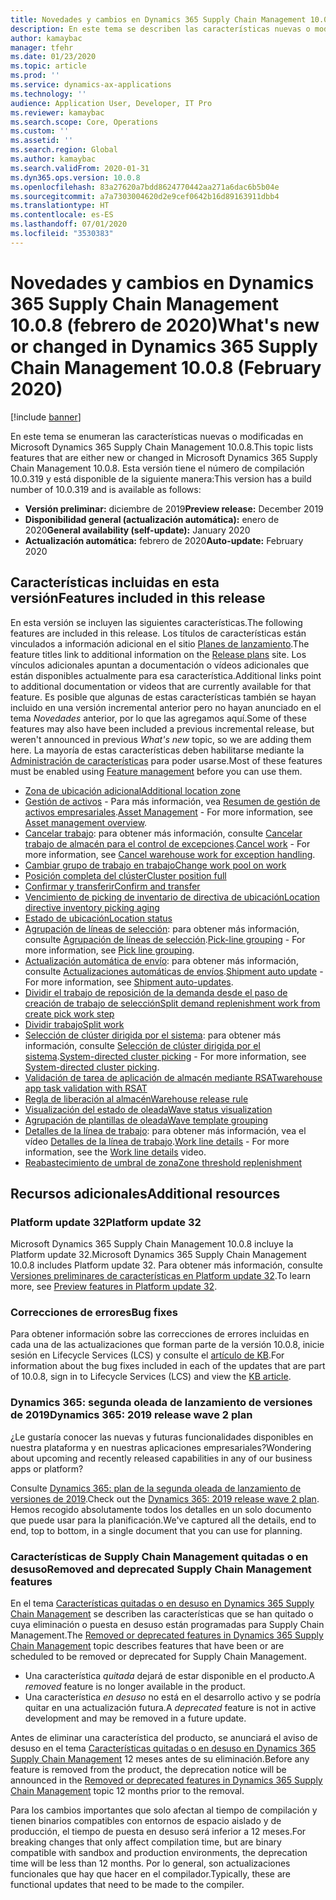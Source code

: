 ```yaml
---
title: Novedades y cambios en Dynamics 365 Supply Chain Management 10.0.8 (febrero de 2020)
description: En este tema se describen las características nuevas o modificadas en Dynamics 365 Supply Chain Management 10.0.8.
author: kamaybac
manager: tfehr
ms.date: 01/23/2020
ms.topic: article
ms.prod: ''
ms.service: dynamics-ax-applications
ms.technology: ''
audience: Application User, Developer, IT Pro
ms.reviewer: kamaybac
ms.search.scope: Core, Operations
ms.custom: ''
ms.assetid: ''
ms.search.region: Global
ms.author: kamaybac
ms.search.validFrom: 2020-01-31
ms.dyn365.ops.version: 10.0.8
ms.openlocfilehash: 83a27620a7bdd8624770442aa271a6dac6b5b04e
ms.sourcegitcommit: a7a7303004620d2e9cef0642b16d89163911dbb4
ms.translationtype: HT
ms.contentlocale: es-ES
ms.lasthandoff: 07/01/2020
ms.locfileid: "3530383"
---
```

# <a name="whats-new-or-changed-in-dynamics-365-supply-chain-management-1008-february-2020"></a><span data-ttu-id="a8f7d-103">Novedades y cambios en Dynamics 365 Supply Chain Management 10.0.8 (febrero de 2020)</span><span class="sxs-lookup"><span data-stu-id="a8f7d-103">What's new or changed in Dynamics 365 Supply Chain Management 10.0.8 (February 2020)</span></span>

[!include [banner](../includes/banner.md)]

<span data-ttu-id="a8f7d-104">En este tema se enumeran las características nuevas o modificadas en Microsoft Dynamics 365 Supply Chain Management 10.0.8.</span><span class="sxs-lookup"><span data-stu-id="a8f7d-104">This topic lists features that are either new or changed in Microsoft Dynamics 365 Supply Chain Management 10.0.8.</span></span> <span data-ttu-id="a8f7d-105">Esta versión tiene el número de compilación 10.0.319 y está disponible de la siguiente manera:</span><span class="sxs-lookup"><span data-stu-id="a8f7d-105">This version has a build number of 10.0.319 and is available as follows:</span></span>

- <span data-ttu-id="a8f7d-106">**Versión preliminar:** diciembre de 2019</span><span class="sxs-lookup"><span data-stu-id="a8f7d-106">**Preview release:** December 2019</span></span>
- <span data-ttu-id="a8f7d-107">**Disponibilidad general (actualización automática):** enero de 2020</span><span class="sxs-lookup"><span data-stu-id="a8f7d-107">**General availability (self-update):** January 2020</span></span>
- <span data-ttu-id="a8f7d-108">**Actualización automática:** febrero de 2020</span><span class="sxs-lookup"><span data-stu-id="a8f7d-108">**Auto-update:** February 2020</span></span>

## <a name="features-included-in-this-release"></a><span data-ttu-id="a8f7d-109">Características incluidas en esta versión</span><span class="sxs-lookup"><span data-stu-id="a8f7d-109">Features included in this release</span></span>

<span data-ttu-id="a8f7d-110">En esta versión se incluyen las siguientes características.</span><span class="sxs-lookup"><span data-stu-id="a8f7d-110">The following features are included in this release.</span></span> <span data-ttu-id="a8f7d-111">Los títulos de características están vinculados a información adicional en el sitio [Planes de lanzamiento](https://docs.microsoft.com/dynamics365/release-plans/).</span><span class="sxs-lookup"><span data-stu-id="a8f7d-111">The feature titles link to additional information on the [Release plans](https://docs.microsoft.com/dynamics365/release-plans/) site.</span></span> <span data-ttu-id="a8f7d-112">Los vínculos adicionales apuntan a documentación o vídeos adicionales que están disponibles actualmente para esa característica.</span><span class="sxs-lookup"><span data-stu-id="a8f7d-112">Additional links point to additional documentation or videos that are currently available for that feature.</span></span> <span data-ttu-id="a8f7d-113">Es posible que algunas de estas características también se hayan incluido en una versión incremental anterior pero no hayan anunciado en el tema *Novedades* anterior, por lo que las agregamos aquí.</span><span class="sxs-lookup"><span data-stu-id="a8f7d-113">Some of these features may also have been included a previous incremental release, but weren't announced in previous *What's new* topic, so we are adding them here.</span></span> <span data-ttu-id="a8f7d-114">La mayoría de estas características deben habilitarse mediante la [Administración de características](../../fin-ops-core/fin-ops/get-started/feature-management/feature-management-overview.md) para poder usarse.</span><span class="sxs-lookup"><span data-stu-id="a8f7d-114">Most of these features must be enabled using [Feature management](../../fin-ops-core/fin-ops/get-started/feature-management/feature-management-overview.md) before you can use them.</span></span>

- [<span data-ttu-id="a8f7d-115">Zona de ubicación adicional</span><span class="sxs-lookup"><span data-stu-id="a8f7d-115">Additional location zone</span></span>](https://docs.microsoft.com/dynamics365-release-plan/2019wave2/dynamics365-supply-chain-management/additional-location-zone)
- <span data-ttu-id="a8f7d-116">[Gestión de activos](https://docs.microsoft.com/dynamics365-release-plan/2019wave2/dynamics365-supply-chain-management/dynamics-365-asset-management) - Para más información, vea [Resumen de gestión de activos empresariales](../asset-management/index.md).</span><span class="sxs-lookup"><span data-stu-id="a8f7d-116">[Asset Management](https://docs.microsoft.com/dynamics365-release-plan/2019wave2/dynamics365-supply-chain-management/dynamics-365-asset-management) - For more information, see [Asset management overview](../asset-management/index.md).</span></span>
- <span data-ttu-id="a8f7d-117">[Cancelar trabajo](https://docs.microsoft.com/dynamics365-release-plan/2019wave2/dynamics365-supply-chain-management/cancel-work): para obtener más información, consulte [Cancelar trabajo de almacén para el control de excepciones](../warehousing/cancel-warehouse-work.md).</span><span class="sxs-lookup"><span data-stu-id="a8f7d-117">[Cancel work](https://docs.microsoft.com/dynamics365-release-plan/2019wave2/dynamics365-supply-chain-management/cancel-work) - For more information, see [Cancel warehouse work for exception handling](../warehousing/cancel-warehouse-work.md).</span></span>
- [<span data-ttu-id="a8f7d-118">Cambiar grupo de trabajo en trabajo</span><span class="sxs-lookup"><span data-stu-id="a8f7d-118">Change work pool on work</span></span>](https://docs.microsoft.com/dynamics365-release-plan/2019wave2/dynamics365-supply-chain-management/change-work-pool-work)
- [<span data-ttu-id="a8f7d-119">Posición completa del clúster</span><span class="sxs-lookup"><span data-stu-id="a8f7d-119">Cluster position full</span></span>](https://docs.microsoft.com/dynamics365-release-plan/2019wave2/dynamics365-supply-chain-management/cluster-position-full)
- [<span data-ttu-id="a8f7d-120">Confirmar y transferir</span><span class="sxs-lookup"><span data-stu-id="a8f7d-120">Confirm and transfer</span></span>](https://docs.microsoft.com/dynamics365-release-plan/2019wave2/dynamics365-supply-chain-management/confirm-transfer)
- [<span data-ttu-id="a8f7d-121">Vencimiento de picking de inventario de directiva de ubicación</span><span class="sxs-lookup"><span data-stu-id="a8f7d-121">Location directive inventory picking aging</span></span>](https://docs.microsoft.com/dynamics365-release-plan/2019wave2/dynamics365-supply-chain-management/location-directive-inventory-picking-aging)
- [<span data-ttu-id="a8f7d-122">Estado de ubicación</span><span class="sxs-lookup"><span data-stu-id="a8f7d-122">Location status</span></span>](https://docs.microsoft.com/dynamics365-release-plan/2019wave2/dynamics365-supply-chain-management/location-status)
- <span data-ttu-id="a8f7d-123">[Agrupación de líneas de selección](https://docs.microsoft.com/dynamics365-release-plan/2019wave2/dynamics365-supply-chain-management/pick-line-grouping): para obtener más información, consulte [Agrupación de líneas de selección](../warehousing/pick-line-grouping.md).</span><span class="sxs-lookup"><span data-stu-id="a8f7d-123">[Pick-line grouping](https://docs.microsoft.com/dynamics365-release-plan/2019wave2/dynamics365-supply-chain-management/pick-line-grouping) - For more information, see [Pick line grouping](../warehousing/pick-line-grouping.md).</span></span>
- <span data-ttu-id="a8f7d-124">[Actualización automática de envío](https://docs.microsoft.com/dynamics365-release-plan/2019wave2/dynamics365-supply-chain-management/shipment-auto-update): para obtener más información, consulte [Actualizaciones automáticas de envíos](../warehousing/auto-update-shipment.md).</span><span class="sxs-lookup"><span data-stu-id="a8f7d-124">[Shipment auto update](https://docs.microsoft.com/dynamics365-release-plan/2019wave2/dynamics365-supply-chain-management/shipment-auto-update) - For more information, see [Shipment auto-updates](../warehousing/auto-update-shipment.md).</span></span>
- [<span data-ttu-id="a8f7d-125">Dividir el trabajo de reposición de la demanda desde el paso de creación de trabajo de selección</span><span class="sxs-lookup"><span data-stu-id="a8f7d-125">Split demand replenishment work from create pick work step</span></span>](https://docs.microsoft.com/dynamics365-release-plan/2019wave2/dynamics365-supply-chain-management/split-demand-replenishment-work-create-pick-work-step)
- [<span data-ttu-id="a8f7d-126">Dividir trabajo</span><span class="sxs-lookup"><span data-stu-id="a8f7d-126">Split work</span></span>](https://docs.microsoft.com/dynamics365-release-plan/2019wave2/dynamics365-supply-chain-management/split-work)
- <span data-ttu-id="a8f7d-127">[Selección de clúster dirigida por el sistema](https://docs.microsoft.com/dynamics365-release-plan/2019wave2/dynamics365-supply-chain-management/system-directed-cluster-picking): para obtener más información, consulte [Selección de clúster dirigida por el sistema](../warehousing/system-directed-cluster-pick.md).</span><span class="sxs-lookup"><span data-stu-id="a8f7d-127">[System-directed cluster picking](https://docs.microsoft.com/dynamics365-release-plan/2019wave2/dynamics365-supply-chain-management/system-directed-cluster-picking) - For more information, see [System-directed cluster picking](../warehousing/system-directed-cluster-pick.md).</span></span>
- [<span data-ttu-id="a8f7d-128">Validación de tarea de aplicación de almacén mediante RSAT</span><span class="sxs-lookup"><span data-stu-id="a8f7d-128">warehouse app task validation with RSAT</span></span>](https://docs.microsoft.com/dynamics365-release-plan/2019wave2/dynamics365-supply-chain-management/warehouse-app-task-validation-rsat)
- [<span data-ttu-id="a8f7d-129">Regla de liberación al almacén</span><span class="sxs-lookup"><span data-stu-id="a8f7d-129">Warehouse release rule</span></span>](https://docs.microsoft.com/dynamics365-release-plan/2019wave2/dynamics365-supply-chain-management/warehouse-release-rule)
- [<span data-ttu-id="a8f7d-130">Visualización del estado de oleada</span><span class="sxs-lookup"><span data-stu-id="a8f7d-130">Wave status visualization</span></span>](https://docs.microsoft.com/dynamics365-release-plan/2019wave2/dynamics365-supply-chain-management/wave-status-visualization)
- [<span data-ttu-id="a8f7d-131">Agrupación de plantillas de oleada</span><span class="sxs-lookup"><span data-stu-id="a8f7d-131">Wave template grouping</span></span>](https://docs.microsoft.com/dynamics365-release-plan/2019wave2/dynamics365-supply-chain-management/wave-template-grouping)
- <span data-ttu-id="a8f7d-132">[Detalles de la línea de trabajo](https://docs.microsoft.com/dynamics365-release-plan/2019wave2/dynamics365-supply-chain-management/work-line-details): para obtener más información, vea el vídeo [Detalles de la línea de trabajo](https://www.microsoft.com/videoplayer/embed/RE4fcYN).</span><span class="sxs-lookup"><span data-stu-id="a8f7d-132">[Work line details](https://docs.microsoft.com/dynamics365-release-plan/2019wave2/dynamics365-supply-chain-management/work-line-details) - For more information, see the [Work line details](https://www.microsoft.com/videoplayer/embed/RE4fcYN) video.</span></span>
- [<span data-ttu-id="a8f7d-133">Reabastecimiento de umbral de zona</span><span class="sxs-lookup"><span data-stu-id="a8f7d-133">Zone threshold replenishment</span></span>](https://docs.microsoft.com/dynamics365-release-plan/2019wave2/dynamics365-supply-chain-management/zone-threshold-replenishment)

## <a name="additional-resources"></a><span data-ttu-id="a8f7d-134">Recursos adicionales</span><span class="sxs-lookup"><span data-stu-id="a8f7d-134">Additional resources</span></span>

### <a name="platform-update-32"></a><span data-ttu-id="a8f7d-135">Platform update 32</span><span class="sxs-lookup"><span data-stu-id="a8f7d-135">Platform update 32</span></span>

<span data-ttu-id="a8f7d-136">Microsoft Dynamics 365 Supply Chain Management 10.0.8 incluye la Platform update 32.</span><span class="sxs-lookup"><span data-stu-id="a8f7d-136">Microsoft Dynamics 365 Supply Chain Management 10.0.8 includes Platform update 32.</span></span> <span data-ttu-id="a8f7d-137">Para obtener más información, consulte [Versiones preliminares de características en Platform update 32](../../fin-ops-core/dev-itpro/get-started/whats-new-platform-update-32.md).</span><span class="sxs-lookup"><span data-stu-id="a8f7d-137">To learn more, see [Preview features in Platform update 32](../../fin-ops-core/dev-itpro/get-started/whats-new-platform-update-32.md).</span></span>

### <a name="bug-fixes"></a><span data-ttu-id="a8f7d-138">Correcciones de errores</span><span class="sxs-lookup"><span data-stu-id="a8f7d-138">Bug fixes</span></span> 

<span data-ttu-id="a8f7d-139">Para obtener información sobre las correcciones de errores incluidas en cada una de las actualizaciones que forman parte de la versión 10.0.8, inicie sesión en Lifecycle Services (LCS) y consulte el [artículo de KB](https://fix.lcs.dynamics.com/Issue/Details?kb=0&bugId=400368&dbType=3&qc=8405de0733ac4045859057a4e710a3ef07637ce2485f6a317ea49efe6f67f35f).</span><span class="sxs-lookup"><span data-stu-id="a8f7d-139">For information about the bug fixes included in each of the updates that are part of 10.0.8, sign in to Lifecycle Services (LCS) and view the [KB article](https://fix.lcs.dynamics.com/Issue/Details?kb=0&bugId=400368&dbType=3&qc=8405de0733ac4045859057a4e710a3ef07637ce2485f6a317ea49efe6f67f35f).</span></span>

### <a name="dynamics-365-2019-release-wave-2-plan"></a><span data-ttu-id="a8f7d-140">Dynamics 365: segunda oleada de lanzamiento de versiones de 2019</span><span class="sxs-lookup"><span data-stu-id="a8f7d-140">Dynamics 365: 2019 release wave 2 plan</span></span>

<span data-ttu-id="a8f7d-141">¿Le gustaría conocer las nuevas y futuras funcionalidades disponibles en nuestra plataforma y en nuestras aplicaciones empresariales?</span><span class="sxs-lookup"><span data-stu-id="a8f7d-141">Wondering about upcoming and recently released capabilities in any of our business apps or platform?</span></span>

<span data-ttu-id="a8f7d-142">Consulte [Dynamics 365: plan de la segunda oleada de lanzamiento de versiones de 2019](https://docs.microsoft.com/dynamics365-release-plan/2019wave2/index).</span><span class="sxs-lookup"><span data-stu-id="a8f7d-142">Check out the [Dynamics 365: 2019 release wave 2 plan](https://docs.microsoft.com/dynamics365-release-plan/2019wave2/index).</span></span> <span data-ttu-id="a8f7d-143">Hemos recogido absolutamente todos los detalles en un solo documento que puede usar para la planificación.</span><span class="sxs-lookup"><span data-stu-id="a8f7d-143">We've captured all the details, end to end, top to bottom, in a single document that you can use for planning.</span></span>

### <a name="removed-and-deprecated-supply-chain-management-features"></a><span data-ttu-id="a8f7d-144">Características de Supply Chain Management quitadas o en desuso</span><span class="sxs-lookup"><span data-stu-id="a8f7d-144">Removed and deprecated Supply Chain Management features</span></span>

<span data-ttu-id="a8f7d-145">En el tema [Características quitadas o en desuso en Dynamics 365 Supply Chain Management](removed-deprecated-features-scm-updates.md) se describen las características que se han quitado o cuya eliminación o puesta en desuso están programadas para Supply Chain Management.</span><span class="sxs-lookup"><span data-stu-id="a8f7d-145">The [Removed or deprecated features in Dynamics 365 Supply Chain Management](removed-deprecated-features-scm-updates.md) topic describes features that have been or are scheduled to be removed or deprecated for Supply Chain Management.</span></span>

- <span data-ttu-id="a8f7d-146">Una característica *quitada* dejará de estar disponible en el producto.</span><span class="sxs-lookup"><span data-stu-id="a8f7d-146">A *removed* feature is no longer available in the product.</span></span>
- <span data-ttu-id="a8f7d-147">Una característica *en desuso* no está en el desarrollo activo y se podría quitar en una actualización futura.</span><span class="sxs-lookup"><span data-stu-id="a8f7d-147">A *deprecated* feature is not in active development and may be removed in a future update.</span></span>

<span data-ttu-id="a8f7d-148">Antes de eliminar una característica del producto, se anunciará el aviso de desuso en el tema [Características quitadas o en desuso en Dynamics 365 Supply Chain Management](removed-deprecated-features-scm-updates.md) 12 meses antes de su eliminación.</span><span class="sxs-lookup"><span data-stu-id="a8f7d-148">Before any feature is removed from the product, the deprecation notice will be announced in the [Removed or deprecated features in Dynamics 365 Supply Chain Management](removed-deprecated-features-scm-updates.md) topic 12 months prior to the removal.</span></span>

<span data-ttu-id="a8f7d-149">Para los cambios importantes que solo afectan al tiempo de compilación y tienen binarios compatibles con entornos de espacio aislado y de producción, el tiempo de puesta en desuso será inferior a 12 meses.</span><span class="sxs-lookup"><span data-stu-id="a8f7d-149">For breaking changes that only affect compilation time, but are binary compatible with sandbox and production environments, the deprecation time will be less than 12 months.</span></span> <span data-ttu-id="a8f7d-150">Por lo general, son actualizaciones funcionales que hay que hacer en el compilador.</span><span class="sxs-lookup"><span data-stu-id="a8f7d-150">Typically, these are functional updates that need to be made to the compiler.</span></span>
